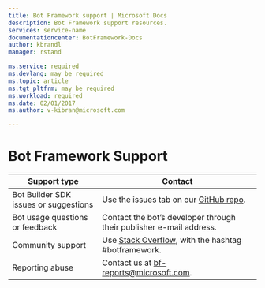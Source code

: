 ```yaml
---
title: Bot Framework support | Microsoft Docs
description: Bot Framework support resources.
services: service-name
documentationcenter: BotFramework-Docs
author: kbrandl
manager: rstand

ms.service: required
ms.devlang: may be required
ms.topic: article
ms.tgt_pltfrm: may be required
ms.workload: required
ms.date: 02/01/2017
ms.author: v-kibran@microsoft.com

---
```

# Bot Framework Support

Support type | Contact
-------------|------------
Bot Builder SDK issues or suggestions | Use the issues tab on our [GitHub repo](https://github.com/Microsoft/BotBuilder/).
Bot usage questions or feedback | Contact the bot’s developer through their publisher e-mail address.
Community support | Use [Stack Overflow](http://stackoverflow.com), with the hashtag #botframework.
Reporting abuse | Contact us at [bf-reports@microsoft.com](mailto:bf-reports@microsoft.com).